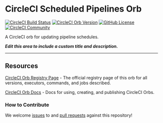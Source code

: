 # CircleCI Scheduled Pipelines Orb


[![CircleCI Build Status](https://circleci.com/gh/brivu/scheduled-piplines.svg?style=shield "CircleCI Build Status")](https://circleci.com/gh/brivu/scheduled-piplines) [![CircleCI Orb Version](https://badges.circleci.com/orbs/brivu/scheduled-piplines.svg)](https://circleci.com/orbs/registry/orb/brivu/scheduled-piplines) [![GitHub License](https://img.shields.io/badge/license-MIT-lightgrey.svg)](https://raw.githubusercontent.com/brivu/scheduled-piplines/master/LICENSE) [![CircleCI Community](https://img.shields.io/badge/community-CircleCI%20Discuss-343434.svg)](https://discuss.circleci.com/c/ecosystem/orbs)

A CircleCI orb for updating pipeline schedules.

_**Edit this area to include a custom title and description.**_

---

## Resources

[CircleCI Orb Registry Page](https://circleci.com/orbs/registry/orb/brivu/scheduled-piplines) - The official registry page of this orb for all versions, executors, commands, and jobs described.

[CircleCI Orb Docs](https://circleci.com/docs/2.0/orb-intro/#section=configuration) - Docs for using, creating, and publishing CircleCI Orbs.

### How to Contribute

We welcome [issues](https://github.com/brivu/scheduled-piplines/issues) to and [pull requests](https://github.com/brivu/scheduled-piplines/pulls) against this repository!

